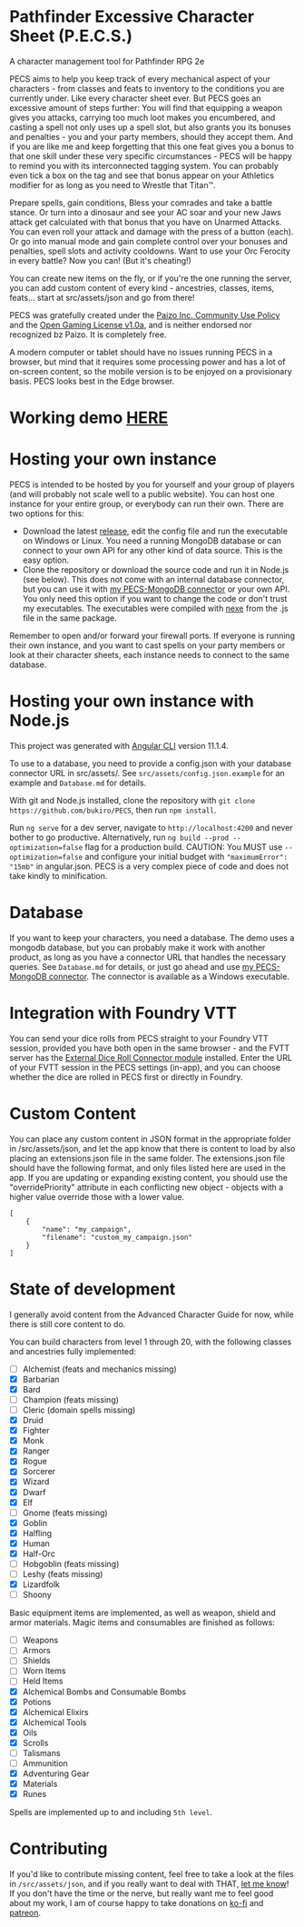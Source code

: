 # Pathfinder Excessive Character Sheet (P.E.C.S.)

A character management tool for Pathfinder RPG 2e

PECS aims to help you keep track of every mechanical aspect of your characters - from classes and feats to inventory to the conditions you are currently under. Like every character sheet ever. But PECS goes an excessive amount of steps further: You will find that equipping a weapon gives you attacks, carrying too much loot makes you encumbered, and casting a spell not only uses up a spell slot, but also grants you its bonuses and penalties - you and your party members, should they accept them. And if you are like me and keep forgetting that this one feat gives you a bonus to that one skill under these very specific circumstances - PECS will be happy to remind you with its interconnected tagging system. You can probably even tick a box on the tag and see that bonus appear on your Athletics modifier for as long as you need to Wrestle that Titan™.

Prepare spells, gain conditions, Bless your comrades and take a battle stance. Or turn into a dinosaur and see your AC soar and your new Jaws attack get calculated with that bonus that you have on Unarmed Attacks. You can even roll your attack and damage with the press of a button (each). Or go into manual mode and gain complete control over your bonuses and penalties, spell slots and activity cooldowns. Want to use your Orc Ferocity in every battle? Now you can! (But it's cheating!)

You can create new items on the fly, or if you're the one running the server, you can add custom content of every kind - ancestries, classes, items, feats... start at src/assets/json and go from there!

PECS was gratefully created under the [Paizo Inc. Community Use Policy](https://paizo.com/community/communityuse) and the [Open Gaming License v1.0a](https://paizo.com/pathfinder/compatibility/ogl), and is neither endorsed nor recognized bz Paizo. It is completely free.

A modern computer or tablet should have no issues running PECS in a browser, but mind that it requires some processing power and has a lot of on-screen content, so the mobile version is to be enjoyed on a provisionary basis. PECS looks best in the Edge browser.

# Working demo [HERE](http://bukiro.github.io/PECS-Demo)

# Hosting your own instance

PECS is intended to be hosted by you for yourself and your group of players (and will probably not scale well to a public website). You can host one instance for your entire group, or everybody can run their own. There are two options for this:

- Download the latest [release](https://github.com/bukiro/PECS/releases), edit the config file and run the executable on Windows or Linux. You need a running MongoDB database or can connect to your own API for any other kind of data source. This is the easy option.
- Clone the repository or download the source code and run it in Node.js (see below). This does not come with an internal database connector, but you can use it with [my PECS-MongoDB connector](https://github.com/bukiro/PECS-MongoDB-Connector) or your own API. You only need this option if you want to change the code or don't trust my executables. The executables were compiled with [nexe](https://github.com/nexe/nexe) from the .js file in the same package.

Remember to open and/or forward your firewall ports. If everyone is running their own instance, and you want to cast spells on your party members or look at their character sheets, each instance needs to connect to the same database.

# Hosting your own instance with Node.js

This project was generated with [Angular CLI](https://github.com/angular/angular-cli) version 11.1.4. 

To use to a database, you need to provide a config.json with your database connector URL in src/assets/. See `src/assets/config.json.example` for an example and `Database.md` for details.

With git and Node.js installed, clone the repository with `git clone https://github.com/bukiro/PECS`, then run `npm install`.

Run `ng serve` for a dev server, navigate to `http://localhost:4200` and never bother to go productive. Alternatively, run `ng build --prod --optimization=false` flag for a production build. CAUTION: You MUST use `--optimization=false` and configure your initial budget with `"maximumError": "15mb"` in angular.json. PECS is a very complex piece of code and does not take kindly to minification.

# Database

If you want to keep your characters, you need a database. The demo uses a mongodb database, but you can probably make it work with another product, as long as you have a connector URL that handles the necessary queries. See `Database.md` for details, or just go ahead and use [my PECS-MongoDB connector](https://github.com/bukiro/PECS-MongoDB-Connector). The connector is available as a Windows executable.

# Integration with Foundry VTT

You can send your dice rolls from PECS straight to your Foundry VTT session, provided you have both open in the same browser - and the FVTT server has the [External Dice Roll Connector module](https://github.com/bukiro/external-dice-roll-connector) installed. Enter the URL of your FVTT session in the PECS settings (in-app), and you can choose whether the dice are rolled in PECS first or directly in Foundry.

# Custom Content

You can place any custom content in JSON format in the appropriate folder in /src/assets/json, and let the app know that there is content to load by also placing an extensions.json file in the same folder. The extensions.json file should have the following format, and only files listed here are used in the app. If you are updating or expanding existing content, you should use the "overridePriority" attribute in each conflicting new object - objects with a higher value override those with a lower value.

```
[
    {
        "name": "my_campaign",
        "filename": "custom_my_campaign.json"
    }
]
```

# State of development

I generally avoid content from the Advanced Character Guide for now, while there is still core content to do.

You can build characters from level 1 through 20, with the following classes and ancestries fully implemented:

- [ ] Alchemist (feats and mechanics missing)
- [x] Barbarian
- [x] Bard
- [ ] Champion (feats missing)
- [ ] Cleric (domain spells missing)
- [x] Druid
- [x] Fighter
- [x] Monk
- [x] Ranger
- [x] Rogue
- [x] Sorcerer
- [x] Wizard
- [x] Dwarf
- [x] Elf
- [ ] Gnome (feats missing)
- [x] Goblin
- [x] Halfling
- [x] Human
- [x] Half-Orc
- [ ] Hobgoblin (feats missing)
- [ ] Leshy (feats missing)
- [x] Lizardfolk
- [ ] Shoony

Basic equipment items are implemented, as well as weapon, shield and armor materials. Magic items and consumables are finished as follows:

- [ ] Weapons
- [ ] Armors
- [ ] Shields
- [ ] Worn Items
- [ ] Held Items
- [x] Alchemical Bombs and Consumable Bombs
- [x] Potions
- [x] Alchemical Elixirs
- [x] Alchemical Tools
- [x] Oils
- [x] Scrolls
- [ ] Talismans
- [ ] Ammunition
- [x] Adventuring Gear
- [x] Materials
- [x] Runes

Spells are implemented up to and including `5th level`.

# Contributing

If you'd like to contribute missing content, feel free to take a look at the files in `/src/assets/json`, and if you really want to deal with THAT, [let me know](mailto:pecs-dev@outlook.com)! If you don't have the time or the nerve, but really want me to feel good about my work, I am of course happy to take donations on [ko-fi](https://ko-fi.com/bukiro) and [patreon](https://patreon.com/bukiro).